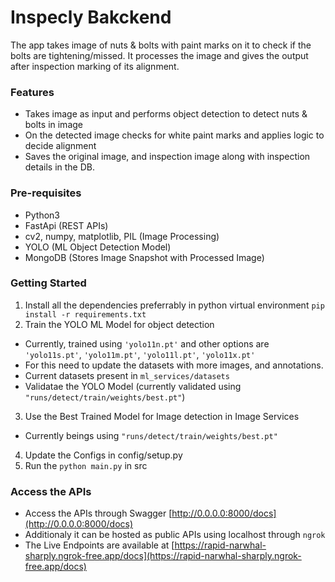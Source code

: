 # Inspecly Bakckend
The app takes image of nuts & bolts with paint marks on it to check if the bolts are tightening/missed.
It processes the image and gives the output after inspection marking of its alignment.

### Features
- Takes image as input and performs object detection to detect nuts & bolts in image
- On the detected image checks for white paint marks and applies logic to decide alignment
- Saves the original image, and inspection image along with inspection details in the DB.

### Pre-requisites
- Python3
- FastApi (REST APIs)
- cv2, numpy, matplotlib, PIL (Image Processing)
- YOLO (ML Object Detection Model)
- MongoDB (Stores Image Snapshot with Processed Image)

### Getting Started
1. Install all the dependencies preferrably in python virtual environment
`pip install -r requirements.txt`
2. Train the YOLO ML Model for object detection
- Currently, trained using `'yolo11n.pt'` and other options are `'yolo11s.pt'`, `'yolo11m.pt'`, `'yolo11l.pt'`, `'yolo11x.pt'`
- For this need to update the datasets with more images, and annotations.
- Current datasets present in `ml_services/datasets`
- Validatae the YOLO Model (currently validated using `"runs/detect/train/weights/best.pt"`)
3. Use the Best Trained Model for Image detection in Image Services
- Currently beings using `"runs/detect/train/weights/best.pt"`
4. Update the Configs in config/setup.py
5. Run the `python main.py` in src

### Access the APIs
- Access the APIs through Swagger [http://0.0.0.0:8000/docs](http://0.0.0.0:8000/docs)
- Additionaly it can be hosted as public APIs using localhost through `ngrok`
- The Live Endpoints are available at [https://rapid-narwhal-sharply.ngrok-free.app/docs](https://rapid-narwhal-sharply.ngrok-free.app/docs)
